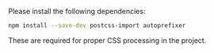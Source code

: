 Please install the following dependencies:

```bash
npm install --save-dev postcss-import autoprefixer
```

These are required for proper CSS processing in the project.
